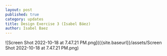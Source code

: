 ```yaml
---
layout: post
published: true
category: updates
title: Design Exercise 3 (Isabel Báez)
author: Isabel Baez
---
```

![Screen Shot 2022-10-18 at 7.47.21 PM.png]({{site.baseurl}}/assets/Screen Shot 2022-10-18 at 7.47.21 PM.png)
